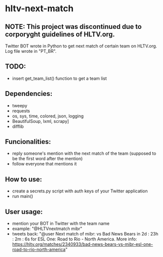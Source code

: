 # hltv-next-match
## NOTE: This project was discontinued due to corporyght guidelines of HLTV.org.
Twitter BOT wrote in Python to get next match of certain team on HLTV.org.
Log file wrote in "PT_BR".

## TODO:
- insert get_team_list() function to get a team list

## Dependencies:
- tweepy
- requests
- os, sys, time, colored, json, logging
- BeautifulSoup, lxml, scrapy]
- difflib

## Funcionalities:
- reply someone's mention with the next match of the team (supposed to be the first word after the mention)
- follow everyone that mentions it

## How to use:
- create a secrets.py script with auth keys of your Twitter application
- run main()

## User usage:
- mention your BOT in Twitter with the team name
- example: "@HLTVnextmatch mibr"
- tweets back: "@user Next match of mibr: vs Bad News Bears in 2d : 23h : 2m : 6s for ESL One: Road to Rio - North America. More info: https://hltv.org/matches/2340933/bad-news-bears-vs-mibr-esl-one-road-to-rio-north-america"
